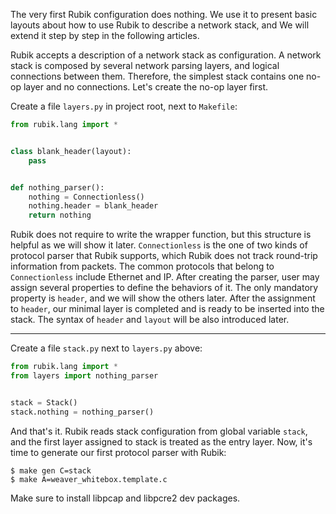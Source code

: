 The very first Rubik configuration does nothing. We use it to present basic layouts about how to use Rubik to describe a network stack, and We will extend it step by step in the following articles.

Rubik accepts a description of a network stack as configuration. A network stack is composed by several network parsing layers, and logical connections between them. Therefore, the simplest stack contains one no-op layer and no connections. Let's create the no-op layer first.

Create a file `layers.py` in project root, next to `Makefile`:
```python
from rubik.lang import *


class blank_header(layout):
    pass


def nothing_parser():
    nothing = Connectionless()
    nothing.header = blank_header
    return nothing
```

Rubik does not require to write the wrapper function, but this structure is helpful as we will show it later. `Connectionless` is the one of two kinds of protocol parser that Rubik supports, which Rubik does not track round-trip information from packets. The common protocols that belong to `Connectionless` include Ethernet and IP. After creating the parser, user may assign several properties to define the behaviors of it. The only mandatory property is `header`, and we will show the others later. After the assignment to `header`, our minimal layer is completed and is ready to be inserted into the stack. The syntax of `header` and `layout` will be also introduced later.

----

Create a file `stack.py` next to `layers.py` above:
```python
from rubik.lang import *
from layers import nothing_parser


stack = Stack()
stack.nothing = nothing_parser()
```

And that's it. Rubik reads stack configuration from global variable `stack`, and the first layer assigned to stack is treated as the entry layer. Now, it's time to generate our first protocol parser with Rubik:
```
$ make gen C=stack
$ make A=weaver_whitebox.template.c
```

Make sure to install libpcap and libpcre2 dev packages.